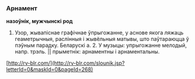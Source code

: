 ### Арнамент
**назоўнік, мужчынскі род**

1. Узор, жывапіснае графічнае ўпрыгожанне, у аснове якога ляжаць геаметрычныя, раслінныя і жывёльныя матывы, што паўтараюцца ў пэўным парадку. Беларускі а. 2. У музыцы: упрыгожанне мелодый, напр. трэль. || прыметнік: арнаментны і арнаментальны.

<a rel="author">[http://rv-blr.com/](http://rv-blr.com/slounik.jsp?letterId=0&maskId=0&pageId=268)</a>

